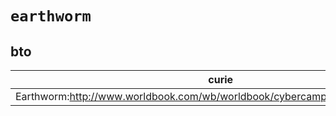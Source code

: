 # `earthworm`

## bto

| curie                                                                        |   usages | nodes                                                     |
|------------------------------------------------------------------------------|----------|-----------------------------------------------------------|
| Earthworm:http://www.worldbook.com/wb/worldbook/cybercamp/html/walkworm.html |        1 | [BTO:0001863](http://purl.obolibrary.org/obo/BTO_0001863) |

